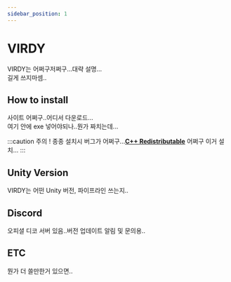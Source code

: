 ```yaml
---
sidebar_position: 1
---
```


# VIRDY

VIRDY는 어쩌구저쩌구...대략 설명... <br/>
길게 쓰지마셈..

## How to install

사이트 어쩌구..어디서 다운로드... <br/>
여기 안에 exe 넣어야되나..뭔가 짜치는데...

:::caution 주의 !
종종 설치시 버그가 어쩌구...**[C++ Redistributable](https://learn.microsoft.com/ko-kr/cpp/windows/latest-supported-vc-redist?view=msvc-170)** 어쩌구 이거 설치...
:::

## Unity Version

VIRDY는 어떤 Unity 버전, 파이프라인 쓰는지..

## Discord

오피셜 디코 서버 있음..버전 업데이트 알림 및 문의용..

## ETC

뭔가 더 쓸만한거 있으면..